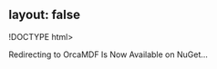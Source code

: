 layout: false
---
!DOCTYPE html>
<html>
	<head>
		<title>Redirecting to OrcaMDF Is Now Available on NuGet</title>
  		<link rel="canonical" href="http://improve.dk/orcamdf-is-now-available-on-nuget/"/>
		<meta http-equiv="content-type" content="text/html; charset=utf-8" />
		<meta http-equiv="refresh" content="0;url=http://improve.dk/orcamdf-is-now-available-on-nuget/" />
	</head>
	<body>
		Redirecting to OrcaMDF Is Now Available on NuGet...
	</body>
</html>